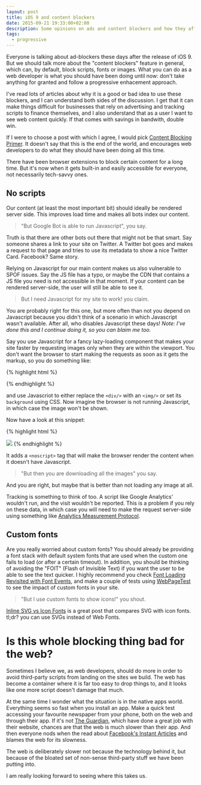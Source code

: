 ```yaml
---
layout: post
title: iOS 9 and content blockers
date: 2015-09-21 19:33:00+02:00
description: Some opinions on ads and content blockers and how they affect web development.
tags:
  - progressive
---
```


Everyone is talking about ad-blockers these days after the release of iOS 9. But we should talk more about the "content blockers" feature in general, which can, by default, block scripts, fonts or images. What you can do as a web developer is what you should have been doing until now: don't take anything for granted and follow a progressive enhacement approach.

I've read lots of articles about why it is a good or bad idea to use these blockers, and I can understand both sides of the discussion. I get that it can make things difficult for businesses that rely on advertising and tracking scripts to finance themselves, and I also understand that as a user I want to see web content quickly. If that comes with savings in bandwith, double win.

If I were to choose a post with which I agree, I would pick [Content Blocking Primer](http://meyerweb.com/eric/thoughts/2015/09/19/content-blocking-primer/). It doesn't say that this is the end of the world, and encourages web developers to do what they should have been doing all this time.

There have been browser extensions to block certain content for a long time. But it's now when it gets built-in and easily accessible for everyone, not necessarily tech-savvy ones.

## No scripts

Our content (at least the most important bit) should ideally be rendered server side. This improves load time and makes all bots index our content.
> "But Google Bot is able to run Javascript", you say.

Truth is that there are other bots out there that might not be that smart. Say someone shares a link to your site on Twitter. A Twitter bot goes and makes a request to that page and tries to use its metadata to show a nice Twitter Card. Facebook? Same story.

Relying on Javascript for our main content makes us also vulnerable to SPOF issues. Say the JS file has a typo, or maybe the CDN that contains a JS file you need is not accessible in that moment. If your content can be rendered server-side, the user will still be able to see it.

> But I need Javascript for my site to work! you claim.

You are probably right for this one, but more often than not you depend on Javascript because you didn't think of a scenario in which Javascript wasn't available. After all, who disables Javascript these days! _Note: I've done this and I continue doing it, so you can blaim me too._

Say you use Javascript for a fancy lazy-loading component that makes your site faster by requesting images only when they are within the viewport. You don't want the browser to start making the requests as soon as it gets the markup, so you do something like:

{% highlight html %}
<div class="image" data-img="http://example.com/image.jpg"></div>
{% endhighlight %}

and use Javascriot to either replace the `<div/>` with an `<img/>` or set its `background` using CSS. Now imagine the browser is not running Javascript, in which case the image won't be shown.

Now have a look at this snippet:

{% highlight html %}
<div class="image" data-img="http://example.com/image.jpg"></div>
<noscript><img src="http://example.com/image.jpg"></noscript>
{% endhighlight %}

It adds a `<noscript>` tag that will make the browser render the content when it doesn't have Javascript.

> "But then you are downloading all the images" you say.

And you are right, but maybe that is better than not loading any image at all.

Tracking is something to think of too. A script like Google Analytics' wouldn't run, and the visit wouldn't be reported. This is a problem if you rely on these data, in which case you will need to make the request server-side using something like [Analytics Measurement Protocol](https://developers.google.com/analytics/devguides/collection/protocol/v1/devguide).

## Custom fonts

Are you really worried about custom fonts? You should already be providing a font stack with default system fonts that are used when the custom one fails to load (or after a certain timeout). In addition, you should be thinking of avoiding the "FOIT" (Flash of Invisible Text) if you want the user to be able to see the text quicker. I highly recommend you check [Font Loading Revisited with Font Events](https://www.filamentgroup.com/lab/font-events.html), and make a couple of tests using [WebPageTest](http://webpagetest.org) to see the impact of custom fonts in your site.

> "But I use custom fonts to show icons!" you shout.

[Inline SVG vs Icon Fonts](https://css-tricks.com/icon-fonts-vs-svg/) is a great post that compares SVG with icon fonts. tl;dr? you can use SVGs instead of Web Fonts.

# Is this whole blocking thing bad for the web?

Sometimes I believe we, as web developers, should do more in order to avoid third-party scripts from landing on the sites we build. The web has become a container where it is far too easy to drop things to, and it looks like one more script doesn't damage that much.

At the same time I wonder what the situation is in the native apps world. Everything seems so fast when you install an app. Make a quick test accessing your favourite newspaper from your phone, both on the web and through their app. If it's not [The Guardian](http://www.theguardian.com/), which have done a great job with their website, chances are that the web is much slower than their app. And then everyone nods when the read about [Facebook's Instant Articles](https://instantarticles.fb.com/) and blames the web for its slowness.

The web is deliberately slower not because the technology behind it, but because of the bloated set of non-sense third-party stuff we have been putting into.

I am really looking forward to seeing where this takes us.
